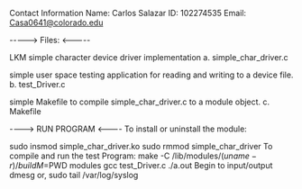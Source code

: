 Contact Information
Name: Carlos Salazar
ID: 102274535
Email: Casa0641@colorado.edu

----->		Files:		<-----

LKM simple character device driver implementation
a. simple_char_driver.c

simple user space testing application for reading and writing to a device file. 
b. test_Driver.c

simple Makefile to compile simple_char_driver.c to a module object.
c. Makefile

---->	RUN PROGRAM 	<----
To install or uninstall the module:

sudo insmod simple_char_driver.ko
sudo rmmod simple_char_driver
To compile and run the test Program:
make -C /lib/modules/$(uname -r)/build M=$PWD modules
gcc test_Driver.c
./a.out
Begin to input/output
dmesg or,
sudo tail /var/log/syslog